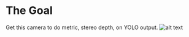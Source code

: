 # The Goal
Get this camera to do metric, stereo depth, on YOLO output.
![alt text](https://github.com/JoshuaChick/Yolov8StereoDepth/blob/main/ReadMeImages/stereocam.jpg?raw=true)
